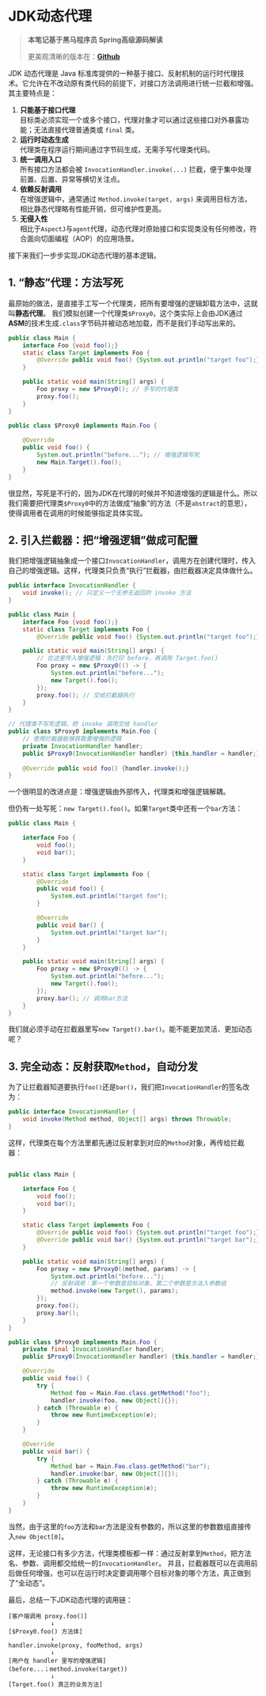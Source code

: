 # JDK动态代理

>**本笔记基于黑马程序员 Spring高级源码解读**
> 
> 更美观清晰的版本在：[**Github**](https://github.com/Emil-Stampfly-He/basics)

JDK 动态代理是 Java 标准库提供的一种基于接口、反射机制的运行时代理技术。它允许在不改动原有类代码的前提下，对接口方法调用进行统一拦截和增强。其主要特点是：
1. **只能基于接口代理**  
  目标类必须实现一个或多个接口，代理对象才可以通过这些接口对外暴露功能；无法直接代理普通类或 `final` 类。
2. **运行时动态生成**  
  代理类在程序运行期间通过字节码生成，无需手写代理类代码。
3. **统一调用入口**  
  所有接口方法都会被 `InvocationHandler.invoke(...)` 拦截，便于集中处理前置、后置、异常等横切关注点。
4. **依赖反射调用**  
  在增强逻辑中，通常通过 `Method.invoke(target, args)` 来调用目标方法，相比静态代理略有性能开销，但可维护性更高。
5. **无侵入性**  
  相比于`AspectJ`与`agent`代理，动态代理对原始接口和实现类没有任何修改，符合面向切面编程（AOP）的应用场景。

接下来我们一步步实现JDK动态代理的基本逻辑。

## 1. “静态”代理：方法写死
最原始的做法，是直接手工写一个代理类，把所有要增强的逻辑卸载方法中，这就叫**静态代理**。
我们模拟创建一个代理类`$Proxy0`，这个类实际上会由JDK通过**ASM**的技术生成`.class`字节码并被动态地加载，而不是我们手动写出来的。
```java
public class Main {
    interface Foo {void foo();}
    static class Target implements Foo {
        @Override public void foo() {System.out.println("target foo");}
    }

    public static void main(String[] args) {
        Foo proxy = new $Proxy0(); // 手写的代理类
        proxy.foo();
    }
}
```
```java
public class $Proxy0 implements Main.Foo {
    
    @Override
    public void foo() {
        System.out.println("before..."); // 增强逻辑写死
        new Main.Target().foo();
    }
}
```
很显然，写死是不行的，因为JDK在代理的时候并不知道增强的逻辑是什么。所以我们需要把代理类`$Proxy0`中的方法做成“抽象”的方法（不是`abstract`的意思），使得调用者在调用的时候能够指定具体实现。

## 2. 引入拦截器：把“增强逻辑”做成可配置
我们把增强逻辑抽象成一个接口`InvocationHandler`，调用方在创建代理时，传入自己的增强逻辑。这样，代理类只负责“执行”拦截器，由拦截器决定具体做什么。
```java
public interface InvocationHandler {
    void invoke(); // 只定义一个无参无返回的 invoke 方法
}
```
```java
public class Main {
    interface Foo {void foo();}
    static class Target implements Foo {
        @Override public void foo() {System.out.println("target foo");}}

    public static void main(String[] args) {
        // 在这里传入增强逻辑：先打印 before，再调用 Target.foo()
        Foo proxy = new $Proxy0(() -> {
            System.out.println("before...");
            new Target().foo();
        });
        proxy.foo(); // 交给拦截器执行
    }
}
```
```java
// 代理类不写死逻辑，把 invoke 调用交给 handler
public class $Proxy0 implements Main.Foo {
    // 使用拦截器能够获取要增强的逻辑
    private InvocationHandler handler;
    public $Proxy0(InvocationHandler handler) {this.handler = handler;}
    
    @Override public void foo() {handler.invoke();}
}
```
一个很明显的改进点是：增强逻辑由外部传入，代理类和增强逻辑解耦。

但仍有一处写死：`new Target().foo()`。如果`Target`类中还有一个`bar`方法：
```java
public class Main {

    interface Foo {
        void foo();
        void bar();
    }

    static class Target implements Foo {
        @Override
        public void foo() {
            System.out.println("target foo");
        }

        @Override
        public void bar() {
            System.out.println("target bar");
        }
    }

    public static void main(String[] args) {
        Foo proxy = new $Proxy0(() -> {
            System.out.println("before...");
            new Target().foo();
        });
        proxy.bar(); // 调用bar方法
    }
}
```
我们就必须手动在拦截器里写`new Target().bar()`。能不能更加灵活、更加动态呢？

## 3. 完全动态：反射获取`Method`，自动分发
为了让拦截器知道要执行`foo()`还是`bar()`，我们把`InvocationHandler`的签名改为：
```java
public interface InvocationHandler {
    void invoke(Method method, Object[] args) throws Throwable;
}
```
这样，代理类在每个方法里都先通过反射拿到对应的`Method`对象，再传给拦截器：
```java

public class Main {

    interface Foo {
        void foo();
        void bar();
    }

    static class Target implements Foo {
        @Override public void foo() {System.out.println("target foo");}
        @Override public void bar() {System.out.println("target bar");}
    }

    public static void main(String[] args) {
        Foo proxy = new $Proxy0((method, params) -> {
            System.out.println("before...");
            // 反射调用：第一个参数是目标对象，第二个参数是方法入参数组
            method.invoke(new Target(), params);
        });
        proxy.foo();
        proxy.bar();
    }
}
```
```java
public class $Proxy0 implements Main.Foo {
    private final InvocationHandler handler;
    public $Proxy0(InvocationHandler handler) {this.handler = handler;}

    @Override
    public void foo() {
        try {
            Method foo = Main.Foo.class.getMethod("foo");
            handler.invoke(foo, new Object[]{});
        } catch (Throwable e) {
            throw new RuntimeException(e);
        }
    }

    @Override
    public void bar() {
        try {
            Method bar = Main.Foo.class.getMethod("bar");
            handler.invoke(bar, new Object[]{});
        } catch (Throwable e) {
            throw new RuntimeException(e);
        }
    }
}
```
当然，由于这里的`foo`方法和`bar`方法是没有参数的，所以这里的参数数组直接传入`new Object[0]`。

这样，无论接口有多少方法，代理类模板都一样：通过反射拿到`Method`，把方法名、参数、调用都交给统一的`InvocationHandler`。
并且，拦截器既可以在调用前后做任何增强，也可以在运行时决定要调用哪个目标对象的哪个方法，真正做到了“全动态”。

最后，总结一下JDK动态代理的调用链：
```aiignore
[客户端调用 proxy.foo()]
            ↓
[$Proxy0.foo() 方法体]
            ↓
handler.invoke(proxy, fooMethod, args)
            ↓
[用户在 handler 里写的增强逻辑]
(before...；method.invoke(target))
            ↓
[Target.foo() 真正的业务方法]
```